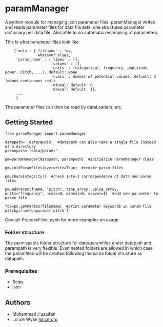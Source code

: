 # paramManager

A python module for managing json parameter files.
paramManager writes and reads parameter files for data file sets, one structured parameter dictionary per data file.
Also able to do automatic resampling of parameters.

This is what parameter files look like:
~~~~
    {'meta': {'filename' : foo,
               whatever_else},
     'param_name' : {'times' : [], 
                     'values' : [],
                     'units' : (categorical, frequency, amplitude, power, pitch, ...), default: None
                     'nvals' : number of potential values, defualt: 0 (means continuous real)
                     'minval: default: 0
                     'maxval: default: 1},
     ...
     } 
~~~~
The parameter files can then be read by dataLoaders, etc. 


## Getting Started
~~~~
from paramManager import paramManager

datapath= 'data/audio'  #datapath can also take a single file instead of a directory
parampath= 'data/params'

pm=paramManager(datapath, parampath)  #initialize ParamManager class

pm.initParamFiles(overwrite=True)  #create param files

pm.checkIntegrity()  #check 1-to-1 correspondence of data and param files

pm.addParam(fname, "pitch", time_array, value_array, units="frequency", nvals=0, minval=0, maxval=1)  #add new parameter to param file

foo=pm.getParams(filename)  #print parameter keywords in param file
pitchparam=fooparams['pitch']
~~~~

Consult ProcessFiles.ipynb for more examples on usage.

### Folder structure
The permissable folder structure for data/paramfiles under datapath and parampath is very flexible. Even nested folders are allowed in which case the paramfiles will be created following the same folder structure as datapath.

### Prerequisites

- Scipy  
- json

## Authors

* Muhammad Huzaifah
* Lonce Wyse  [lonce.org](http://lonce.org)






